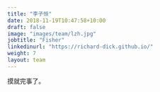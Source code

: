 ```yaml
---
title: "李子恒"
date: 2018-11-19T10:47:58+10:00
draft: false
image: "images/team/lzh.jpg"
jobtitle: "Fisher"
linkedinurl: "https://richard-dick.github.io/"
weight: 7
layout: team
---
```


摸就完事了。